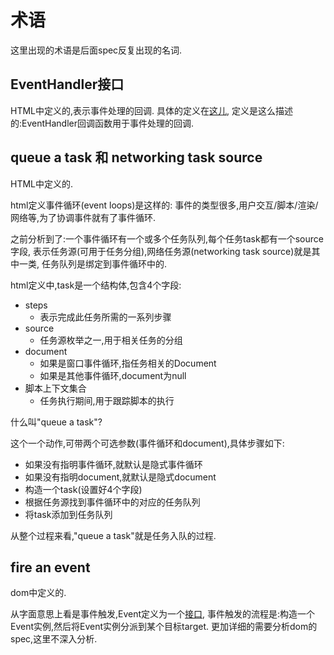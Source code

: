 # 术语

这里出现的术语是后面spec反复出现的名词.

## EventHandler接口

HTML中定义的,表示事件处理的回调.
具体的定义在[这儿](https://html.spec.whatwg.org/multipage/webappapis.html#eventhandler),
定义是这么描述的:EventHandler回调函数用于事件处理的回调.

## queue a task 和 networking task source

HTML中定义的.

html定义事件循环(event loops)是这样的:
事件的类型很多,用户交互/脚本/渲染/网络等,为了协调事件就有了事件循环.

之前分析到了:一个事件循环有一个或多个任务队列,每个任务task都有一个source字段,
表示任务源(可用于任务分组),网络任务源(networking task source)就是其中一类,
任务队列是绑定到事件循环中的.

html定义中,task是一个结构体,包含4个字段:

- steps
  - 表示完成此任务所需的一系列步骤
- source
  - 任务源枚举之一,用于相关任务的分组
- document
  - 如果是窗口事件循环,指任务相关的Document
  - 如果是其他事件循环,document为null
- 脚本上下文集合
  - 任务执行期间,用于跟踪脚本的执行

什么叫"queue a task"?

这个一个动作,可带两个可选参数(事件循环和document),具体步骤如下:

- 如果没有指明事件循环,就默认是隐式事件循环
- 如果没有指明document,就默认是隐式document
- 构造一个task(设置好4个字段)
- 根据任务源找到事件循环中的对应的任务队列
- 将task添加到任务队列

从整个过程来看,"queue a task"就是任务入队的过程.

## fire an event

dom中定义的.

从字面意思上看是事件触发,Event定义为一个[接口](https://dom.spec.whatwg.org/#event),
事件触发的流程是:构造一个Event实例,然后将Event实例分派到某个目标target.
更加详细的需要分析dom的spec,这里不深入分析.